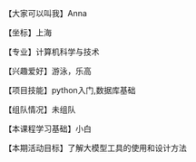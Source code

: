 【大家可以叫我】Anna

【坐标】上海

【专业】计算机科学与技术

【兴趣爱好】游泳，乐高

【项目技能】python入门,数据库基础

【组队情况】未组队

【本课程学习基础】小白

【本期活动目标】了解大模型工具的使用和设计方法